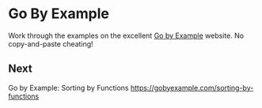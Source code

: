 
# Go By Example

Work through the examples on the excellent [Go by Example](https://gobyexample.com/)
website. No copy-and-paste cheating!


## Next

Go by Example: Sorting by Functions
https://gobyexample.com/sorting-by-functions
